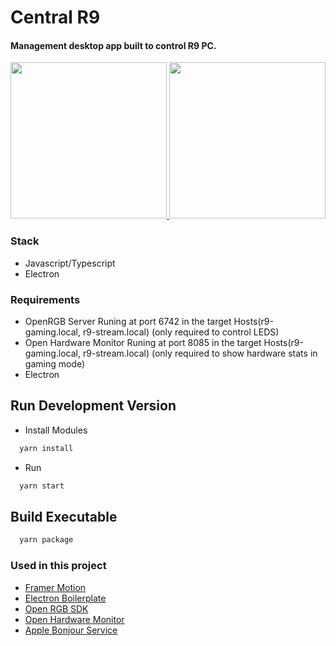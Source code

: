 # Central R9
#### Management desktop app built to control R9 PC.
<a href="https://www.youtube.com/watch?v=WB6QjWXHYdA&ab_channel=Labz">
<img src="https://github.com/pipoblak/central-r9/assets/18637121/4cf387ef-48e3-4cee-8ebd-2f5e261bc8bc" height="250px"/>
</a>
<a href="https://www.youtube.com/watch?v=WB6QjWXHYdA&ab_channel=Labz">
  <img src="https://github.com/pipoblak/central-r9/blob/main/video.jpeg" height="250px"/>
</a>

### Stack

- Javascript/Typescript
- Electron

### Requirements

- OpenRGB Server Runing at port 6742 in the target Hosts(r9-gaming.local, r9-stream.local) (only required to control LEDS)
- Open Hardware Monitor Runing at port 8085 in the target Hosts(r9-gaming.local, r9-stream.local) (only required to show hardware stats in gaming mode)
- Electron

## Run Development Version

- Install Modules

```bash
  yarn install
```

- Run

```bash
  yarn start
```

## Build Executable

```bash
  yarn package
```

### Used in this project

- [Framer Motion](https://www.framer.com/motion/animation/)
- [Electron Boilerplate](https://electron-react-boilerplate.js.org/)
- [Open RGB SDK](https://github.com/Mola19/openrgb-sdk)
- [Open Hardware Monitor](https://openhardwaremonitor.org/downloads/)
- [Apple Bonjour Service](https://support.apple.com/kb/dl999?locale=pt_BR)
